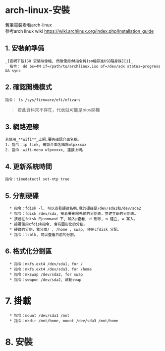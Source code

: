 # arch-linux-安裝  
舊筆電裝看看arch-linux  
參考arch linux wiki
<https://wiki.archlinux.org/index.php/Installation_guide>  
  

## 1. 安裝前準備  
    _[官網下載ISO 安裝映像檔, 然後使用dd指令將iso檔存進USB隨身碟][1]_  
      指令： dd bs=4M if=/path/to/archlinux.iso of=/dev/sdx status=progress && sync  

[1]:https://wiki.archlinux.org/index.php/USB_flash_installation_media

## 2. 確認開機模式  
    指令： ls /sys/firmware/efi/efivars  
>若此資料夾不存在，代表就可能是bios開機  
  
## 3. 網路連線  
    若使用_**wifi**_上網,要先確認介面名稱。  
    1. 指令：ip link, 確認介面名稱爲wlpxxxxx  
    2. 指令：wifi-menu wlpxxxxx, 連接上網。  
  
## 4. 更新系統時間  
    指令：timedatectl set-ntp true  
  
## 5. 分割硬碟  
      * 指令：fdisk -l, 可以查看硬碟名稱,我的硬碟是/dev/sda1和/dev/sda2
      * 指令：fdisk /dev/sda, 接着要刪除先前的分割表，並建立新的分割表。
      * 接著在fdisk 的command 下, 輸入p查看, d 刪除, n 建立, w 寫入。  
      * 接著使用cfdisk指令, 會有圖形化的分割。
      * 硬碟的分割，我分成/ , /home , swap, 使用cfdisk 分配。
      * 指令：lsblk, 可以查看目前的分割。  
  
## 6. 格式化分割區  
      * 指令：mkfs.ext4 /dev/sda1, for /
      * 指令：mkfs.ext4 /dev/sda3, for /home
      * 指令：mkswap /dev/sda2, for swap
      * 指令：swapon /dev/sda2, 啟動swap  
     
# 7. 掛載
      * 指令：mount /dev/sda1 /mnt
      * 指令：mkdir /mnt/home, mount /dev/sda3 /mnt/home  

# 8. 安裝

